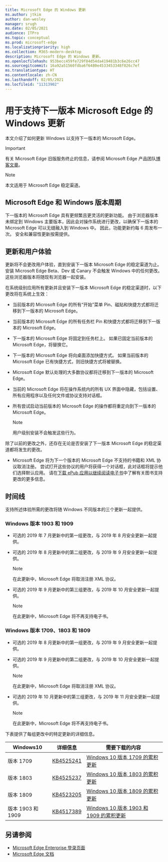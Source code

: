 ```yaml
---
title: Microsoft Edge 的 Windows 更新
ms.author: jtkim
author: dan-wesley
manager: srugh
ms.date: 02/05/2021
audience: ITPro
ms.topic: conceptual
ms.prod: microsoft-edge
ms.localizationpriority: high
ms.collection: M365-modern-desktop
description: Microsoft Edge 的 Windows 更新。
ms.openlocfilehash: 953becc459fe729f84d54da419481b3c6e26cc47
ms.sourcegitcommit: 16a92a51560fdba6f6480e4533453348f026c7ef
ms.translationtype: HT
ms.contentlocale: zh-CN
ms.lasthandoff: 02/05/2021
ms.locfileid: "11313902"
---
```

# 用于支持下一版本 Microsoft Edge 的 Windows 更新

本文介绍了如何更新 Windows 以支持下一版本的 Microsoft Edge。

> [!IMPORTANT]
> 有关 Microsoft Edge 旧版服务终止的信息，请参阅 Microsoft Edge 产品团队[博客文章](https://aka.ms/EdgeLegacyEOS)。

> [!NOTE]
> 本文适用于 Microsoft Edge 稳定渠道。

## Microsoft Edge 和 Windows 版本周期

下一版本的 Microsoft Edge 具有更频繁且更灵活的更新功能。 由于浏览器版本未绑定到 Windows 主要版本，因此会对操作系统进行更改，以确保下一版本的 Microsoft Edge 可以无缝融入到 Windows 中。 因此，功能更新约每 6 周发布一次。 安全和兼容性更新按需提供。

## 更新和用户体验

更新将不会更改用户体验，直到安装下一版本 Microsoft Edge 的稳定渠道为止。 安装 Microsoft Edge Beta、Dev 或 Canary 不会触发 Windows 中的任何更改。 这些浏览器版本将随现有浏览器一起安装。

在系统级别应用所有更新并且安装下一版本 Microsoft Edge 的稳定渠道时，以下更改将在系统上生效：

- 当前版本的 Microsoft Edge 的所有“开始”菜单 Pin、磁贴和快捷方式都将迁移到下一版本的 Microsoft Edge。
- 当前版本的 Microsoft Edge 的所有任务栏 Pin 和快捷方式都将迁移到下一版本的 Microsoft Edge。
- 下一版本的 Microsoft Edge 将固定到任务栏上。 如果已固定当前版本的 Microsoft Edge，将替换它。
- 下一版本的 Microsoft Edge 将向桌面添加快捷方式。 如果当前版本的 Microsoft Edge 已有快捷方式，则旧快捷方式将被替换。
- Microsoft Edge 默认处理的大多数协议都将迁移到下一版本的 Microsoft Edge。
- 当前的 Microsoft Edge 将在操作系统内的所有 UX 界面中隐藏，包括设置、所有应用程序以及任何文件或协议支持对话框。
- 所有尝试启动当前版本的 Microsoft Edge 的操作都将重定向到下一版本的 Microsoft Edge。

  > [!NOTE]
  > 用户级别安装不会触发这些行为。

除了以前的更改之外，还存在无论是否安装了下一版本 Microsoft Edge 的稳定渠道都将发生的更改。

- Microsoft Edge 将为下一个版本的 Microsoft Edge 不支持的书籍和 XML 协议取消注册。 尝试打开这些协议的用户将获得一个对话框，此对话框将提示他们选择默认应用。 请在[下载 ePub 应用以继续阅读电子书](https://nam06.safelinks.protection.outlook.com/?url=https%3A%2F%2Fsupport.microsoft.com%2Fhelp%2F4517840&data=02%7C01%7Cv-danwes%40microsoft.com%7Cc9f8571b880549c30fcf08d72be5eaf9%7C72f988bf86f141af91ab2d7cd011db47%7C1%7C0%7C637026138803983526&sdata=qtb3DvVZQ6H%2FFXnBievkl%2B%2BngAQXwl340PcH8kRc3y4%3D&reserved=0)中了解有关图书支持更改的更多信息。

## 时间线

支持所述体验所需的更改将随 Windows 不同版本的三个更新一起提供。

### Windows 版本 1903 和 1909

- 可选的 2019 年 7 月更新中的第一组更改，与 2019 年 8 月安全更新一起提供。
- 可选的 2019 年 8 月更新中的第二组更改，与 2019 年 9 月安全更新一起提供。

  > [!NOTE]
  > 在此更新中，Microsoft Edge 将取消注册 XML 协议。

- 可选的 2019 年 9 月更新中的第三组更改，与 2019 年 10 月安全更新一起提供。

  > [!NOTE]
  > 在此更新中，Microsoft Edge 将不再支持电子书。

### Windows 版本 1709、1803 和 1809

- 可选的 2019 年 8 月更新中的第一组更改，与 2019 年 9 月安全更新一起提供。
- 可选的 2019 年 9 月更新中的第二组更改，与 2019 年 10 月安全更新一起提供。

  > [!NOTE]
  > 在此更新中，Microsoft Edge 将取消注册 XML 协议。

- 可选的 2019 年 10 月更新中的第三组更改，与 2019 年 11 月安全更新一起提供。

  > [!NOTE]
  > 在此更新中，Microsoft Edge 将不再支持电子书。

下表提供了每组更改中的特定更新的详细信息。

| Windows10 | 详细信息 | 需要下载的内容 |
|--|--|--|
| 版本 1709 | [KB4525241](https://support.microsoft.com/help/4525241/windows-10-update-kb4525241) | [Windows 10 版本 1709 的累积更新](https://www.catalog.update.microsoft.com/Search.aspx?q=4525241) |
| 版本 1803  | [KB4525237](https://support.microsoft.com/help/4525237/windows-10-update-kb4525237) | [Windows 10 版本 1803 的累积更新](https://www.catalog.update.microsoft.com/Search.aspx?q=KB4525237) |
| 版本 1809  | [KB4523205](https://support.microsoft.com/help/4523205/windows-10-update-kb4523205) | [Windows 10 版本 1809 的累积更新](https://www.catalog.update.microsoft.com/Search.aspx?q=4523205) |
| 版本 1903 和 1909 |[KB4517389](https://support.microsoft.com/help/4517389/windows-10-update-kb4517389)  | [Windows 10 版本 1903 和 1909 的累积更新](https://www.catalog.update.microsoft.com/Search.aspx?q=4517389) |

## 另请参阅

- [Microsoft Edge Enterprise 登录页面](https://aka.ms/EdgeEnterprise)
- [Microsoft Edge 文档](https://docs.microsoft.com/DeployEdge/)
